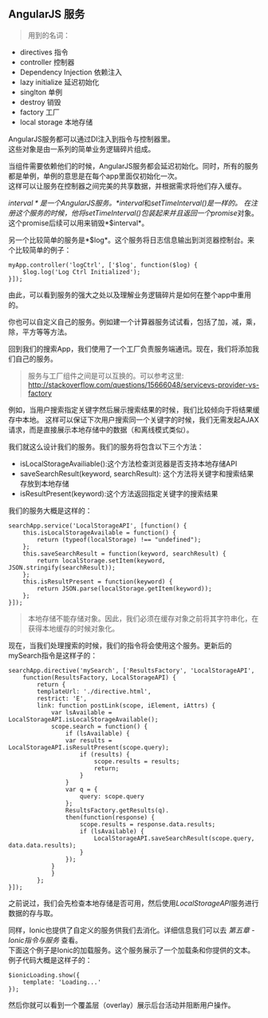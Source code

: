 ## AngularJS 服务  

> 用到的名词：
* directives 指令
* controller 控制器
* Dependency Injection 依赖注入
* lazy initialize 延迟初始化
* singlton 单例
* destroy 销毁
* factory 工厂
* local storage 本地存储

AngularJS服务都可以通过DI注入到指令与控制器里。  
这些对象是由一系列的简单业务逻辑碎片组成。  
  
当组件需要依赖他们的时候，AngularJS服务都会延迟初始化。同时，所有的服务都是单例，单例的意思是在每个app里面仅初始化一次。  
这样可以让服务在控制器之间完美的共享数据，并根据需求将他们存入缓存。  

*$interval*是一个AngularJS服务。*$interval*和*setTimeInterval()*是一样的。
在注册这个服务的时候，他将*setTimeInterval()*包装起来并且返回一个*promise*对象。
这个promise后续可以用来销毁*$interval*。  
  
另一个比较简单的服务是*$log*。这个服务将日志信息输出到浏览器控制台。来个比较简单的例子：  
```
myApp.controller('logCtrl', ['$log', function($log) {
    $log.log('Log Ctrl Initialized');
}]);
```  
由此，可以看到服务的强大之处以及理解业务逻辑碎片是如何在整个app中重用的。  
  
你也可以自定义自己的服务。例如建一个计算器服务试试看，包括了加，减，乘，除，平方等等方法。  
  
回到我们的搜索App，我们使用了一个工厂负责服务端通讯。现在，我们将添加我们自己的服务。  

> 服务与工厂组件之间是可以互换的。可以参考这里:  http://stackoverflow.com/questions/15666048/servicevs-provider-vs-factory 

例如，当用户搜索指定关键字然后展示搜索结果的时候，我们比较倾向于将结果缓存中本地。
这样可以保证下次用户搜索同一个关键字的时候，我们无需发起AJAX请求，而是直接展示本地存储中的数据（和离线模式类似）。
  
我们就这么设计我们的服务。我们的服务将包含以下三个方法：  
* isLocalStorageAvailiable():这个方法检查浏览器是否支持本地存储API
* saveSearchResult(keyword, searchResult): 这个方法将关键字和搜索结果存放到本地存储
* isResultPresent(keyword):这个方法返回指定关键字的搜索结果

我们的服务大概是这样的：
```
searchApp.service('LocalStorageAPI', [function() {
    this.isLocalStorageAvailable = function() {
        return (typeof(localStorage) !== "undefined");
    };
    this.saveSearchResult = function(keyword, searchResult) {
        return localStorage.setItem(keyword, JSON.stringify(searchResult));
    };
    this.isResultPresent = function(keyword) {
        return JSON.parse(localStorage.getItem(keyword));
    };
}]);
```

> 本地存储不能存储对象。因此，我们必须在缓存对象之前将其字符串化，在获得本地缓存的时候对象化。
  
现在，当我们处理搜索的时候，我们的指令将会使用这个服务。更新后的mySearch指令是这样子的：
```
searchApp.directive('mySearch', ['ResultsFactory', 'LocalStorageAPI',
    function(ResultsFactory, LocalStorageAPI) {
        return {
        templateUrl: './directive.html',
        restrict: 'E',
        link: function postLink(scope, iElement, iAttrs) {
            var lsAvailable = LocalStorageAPI.isLocalStorageAvailable();
            scope.search = function() {
                if (lsAvailable) {
                var results = LocalStorageAPI.isResultPresent(scope.query);
                    if (results) {
                        scope.results = results;
                        return;
                    }
                }
                var q = {
                    query: scope.query
                };
                ResultsFactory.getResults(q).
                then(function(response) {
                    scope.results = response.data.results;
                    if (lsAvailable) {
                        LocalStorageAPI.saveSearchResult(scope.query, data.data.results);
                    }
                });
            }
            }
        };
}]);
```
之前说过，我们会先检查本地存储是否可用，然后使用*LocalStorageAPI*服务进行数据的存与取。
  
同样，Ionic也提供了自定义的服务供我们去消化。详细信息我们可以去 *第五章 - Ionic指令与服务* 查看。  
下面这个例子是Ionic的加载服务。这个服务展示了一个加载条和你提供的文本。例子代码大概是这样子的：
```
$ionicLoading.show({
    template: 'Loading...'
});
```
  
然后你就可以看到一个覆盖层（overlay）展示后台活动并阻断用户操作。